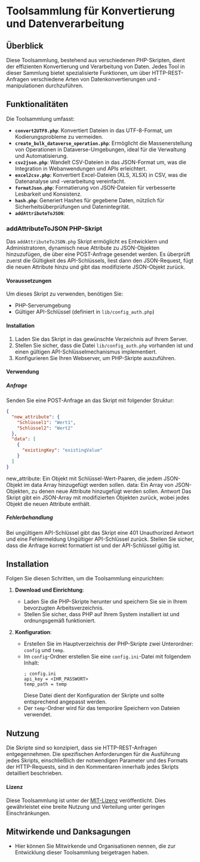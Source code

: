 
# Toolsammlung für Konvertierung und Datenverarbeitung

## Überblick
Diese Toolsammlung, bestehend aus verschiedenen PHP-Skripten, dient der effizienten Konvertierung und Verarbeitung von Daten. Jedes Tool in dieser Sammlung bietet spezialisierte Funktionen, um über HTTP-REST-Anfragen verschiedene Arten von Datenkonvertierungen und -manipulationen durchzuführen.

## Funktionalitäten
Die Toolsammlung umfasst:

- **`convert2UTF8.php`**: Konvertiert Dateien in das UTF-8-Format, um Kodierungsprobleme zu vermeiden.
- **`create_bulk_dataverse_operation.php`**: Ermöglicht die Massenerstellung von Operationen in Dataverse-Umgebungen, ideal für die Verwaltung und Automatisierung.
- **`csv2json.php`**: Wandelt CSV-Dateien in das JSON-Format um, was die Integration in Webanwendungen und APIs erleichtert.
- **`excel2csv.php`**: Konvertiert Excel-Dateien (XLS, XLSX) in CSV, was die Datenanalyse und -verarbeitung vereinfacht.
- **`formatJson.php`**: Formatierung von JSON-Dateien für verbesserte Lesbarkeit und Konsistenz.
- **`hash.php`**: Generiert Hashes für gegebene Daten, nützlich für Sicherheitsüberprüfungen und Datenintegrität.
- **`addAttributeToJSON`**: 

### addAttributeToJSON PHP-Skript

Das `addAttributeToJSON.php` Skript ermöglicht es Entwicklern und Administratoren, dynamisch neue Attribute zu JSON-Objekten hinzuzufügen, die über eine POST-Anfrage gesendet werden. Es überprüft zuerst die Gültigkeit des API-Schlüssels, liest dann den JSON-Request, fügt die neuen Attribute hinzu und gibt das modifizierte JSON-Objekt zurück.

#### Voraussetzungen

Um dieses Skript zu verwenden, benötigen Sie:

- PHP-Serverumgebung
- Gültiger API-Schlüssel (definiert in `lib/config_auth.php`)

#### Installation

1. Laden Sie das Skript in das gewünschte Verzeichnis auf Ihrem Server.
2. Stellen Sie sicher, dass die Datei `lib/config_auth.php` vorhanden ist und einen gültigen API-Schlüsselmechanismus implementiert.
3. Konfigurieren Sie Ihren Webserver, um PHP-Skripte auszuführen.

#### Verwendung

##### Anfrage

Senden Sie eine POST-Anfrage an das Skript mit folgender Struktur:

```json
{
  "new_attribute": {
    "Schlüssel1": "Wert1",
    "Schlüssel2": "Wert2"
  },
  "data": [
    {
      "existingKey": "existingValue"
    }
  ]
}
```

new_attribute: Ein Objekt mit Schlüssel-Wert-Paaren, die jedem JSON-Objekt im data Array hinzugefügt werden sollen.
data: Ein Array von JSON-Objekten, zu denen neue Attribute hinzugefügt werden sollen.
Antwort
Das Skript gibt ein JSON-Array mit modifizierten Objekten zurück, wobei jedes Objekt die neuen Attribute enthält.

##### Fehlerbehandlung
Bei ungültigem API-Schlüssel gibt das Skript eine 401 Unauthorized Antwort und eine Fehlermeldung Ungültiger API-Schlüssel zurück.
Stellen Sie sicher, dass die Anfrage korrekt formatiert ist und der API-Schlüssel gültig ist.

## Installation
Folgen Sie diesen Schritten, um die Toolsammlung einzurichten:

1. **Download und Einrichtung**:
   - Laden Sie die PHP-Skripte herunter und speichern Sie sie in Ihrem bevorzugten Arbeitsverzeichnis.
   - Stellen Sie sicher, dass PHP auf Ihrem System installiert ist und ordnungsgemäß funktioniert.

2. **Konfiguration**:
   - Erstellen Sie im Hauptverzeichnis der PHP-Skripte zwei Unterordner: `config` und `temp`.
   - Im `config`-Ordner erstellen Sie eine `config.ini`-Datei mit folgendem Inhalt:
     ```
     ; config.ini
     api_key = <IHR_PASSWORT>
     temp_path = temp
     ```
     Diese Datei dient der Konfiguration der Skripte und sollte entsprechend angepasst werden.
   - Der `temp`-Ordner wird für das temporäre Speichern von Dateien verwendet.

## Nutzung
Die Skripte sind so konzipiert, dass sie HTTP-REST-Anfragen entgegennehmen. Die spezifischen Anforderungen für die Ausführung jedes Skripts, einschließlich der notwendigen Parameter und des Formats der HTTP-Requests, sind in den Kommentaren innerhalb jedes Skripts detailliert beschrieben.

#### Lizenz
Diese Toolsammlung ist unter der [MIT-Lizenz](https://opensource.org/licenses/MIT) veröffentlicht. Dies gewährleistet eine breite Nutzung und Verteilung unter geringen Einschränkungen.

## Mitwirkende und Danksagungen
- Hier können Sie Mitwirkende und Organisationen nennen, die zur Entwicklung dieser Toolsammlung beigetragen haben.
